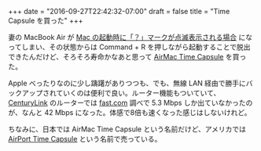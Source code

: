 +++
date = "2016-09-27T22:42:32-07:00"
draft = false
title = "Time Capsule を買った"
+++

妻の MacBook Air が [Mac の起動時に「？」マークが点滅表示される場合](https://support.apple.com/ja-jp/HT204323) になってしまい、その状態からは Command + R を押しながら起動することで脱出できたんだけど、そろそろ寿命かなあと思って [AirMac Time Capsule](http://www.apple.com/jp/airmac-time-capsule/) を買った。

Apple べったりなのに少し躊躇がありつつも、でも、無線 LAN 経由で勝手にバックアップされていくのは便利で良い。ルーター機能もついていて、[CenturyLink](http://www.centurylink.com/) のルーターでは [fast.com](https://fast.com/) 調べで 5.3 Mbps しか出ていなかったのが、なんと 42 Mbps になった。体感で8倍も速くなった感じはしないけれど。

ちなみに、日本では AirMac Time Capsule という名前だけど、アメリカでは [AirPort Time Capsule](http://www.apple.com/airport-time-capsule/) という名前で売っている。
<!--more-->
